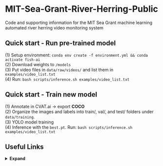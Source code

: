 # MIT-Sea-Grant-River-Herring-Public
Code and supporting information for the MIT Sea Grant machine learning automated river herring video monitoring system  


## Quick start - Run pre-trained model  
(1) Setup environment: `conda env create -f environment.yml && conda activate fish-ai`  
(2) Download weights  to `/models`  
(3) Put video files in `data/raw/videos/` and list them in `examples/video_list.txt`  
(4) Run: `bash scripts/inference.sh examples/video_list.txt`  


## Quick start - Train new model  
(1) Annotate in CVAT.ai → export **COCO**  
(2) Organize the images and labels into train/, val/, and test/ folders under `data/training`.  
(3) YOLO model training  
(4) Inference with the `best.pt`. Run: `bash scripts/inference.sh examples/video_list.txt`  



## Useful Links

<details><summary> <b>Expand</b> </summary>

Conda: https://docs.conda.io/projects/conda/en/latest/user-guide/install/index.html
CVAT: https://www.cvat.ai/resources/blog/bounding-boxes
Ultralytics YOLO: https://github.com/ultralytics/ultralytics
Supervision: https://supervision.roboflow.com/develop/notebooks/count-objects-crossing-the-line/
FFmpeg: https://ffmpeg.org/
W&B: https://docs.wandb.ai/guides/integrations/ultralytics/

</details>




